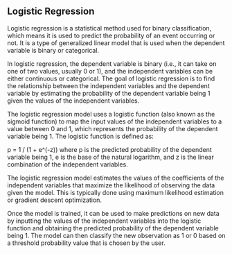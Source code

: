 ## Logistic Regression

Logistic regression is a statistical method used for binary classification, which means it is used to predict the probability of an event occurring or not. It is a type of generalized linear model that is used when the dependent variable is binary or categorical.

In logistic regression, the dependent variable is binary (i.e., it can take on one of two values, usually 0 or 1), and the independent variables can be either continuous or categorical. The goal of logistic regression is to find the relationship between the independent variables and the dependent variable by estimating the probability of the dependent variable being 1 given the values of the independent variables.

The logistic regression model uses a logistic function (also known as the sigmoid function) to map the input values of the independent variables to a value between 0 and 1, which represents the probability of the dependent variable being 1. The logistic function is defined as:

 p = 1 / (1 + e^(-z)) where p is the predicted probability of the dependent variable being 1, e is the base of the natural logarithm, and z is the linear combination of the independent variables.

The logistic regression model estimates the values of the coefficients of the independent variables that maximize the likelihood of observing the data given the model. This is typically done using maximum likelihood estimation or gradient descent optimization.

Once the model is trained, it can be used to make predictions on new data by inputting the values of the independent variables into the logistic function and obtaining the predicted probability of the dependent variable being 1. The model can then classify the new observation as 1 or 0 based on a threshold probability value that is chosen by the user.

